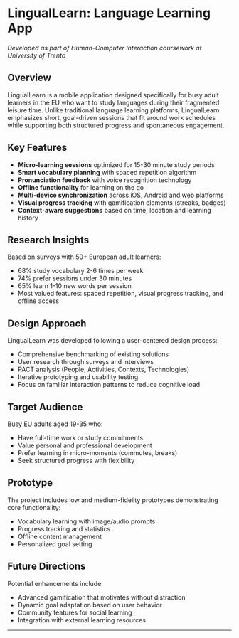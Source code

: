 # LingualLearn: Language Learning App

*Developed as part of Human-Computer Interaction coursework at University of Trento*

## Overview

LingualLearn is a mobile application designed specifically for busy adult learners in the EU who want to study languages during their fragmented leisure time. Unlike traditional language learning platforms, LingualLearn emphasizes short, goal-driven sessions that fit around work schedules while supporting both structured progress and spontaneous engagement.

## Key Features

- **Micro-learning sessions** optimized for 15-30 minute study periods
- **Smart vocabulary planning** with spaced repetition algorithm
- **Pronunciation feedback** with voice recognition technology
- **Offline functionality** for learning on the go
- **Multi-device synchronization** across iOS, Android and web platforms
- **Visual progress tracking** with gamification elements (streaks, badges)
- **Context-aware suggestions** based on time, location and learning history

## Research Insights

Based on surveys with 50+ European adult learners:
- 68% study vocabulary 2-6 times per week
- 74% prefer sessions under 30 minutes
- 65% learn 1-10 new words per session
- Most valued features: spaced repetition, visual progress tracking, and offline access

## Design Approach

LingualLearn was developed following a user-centered design process:
- Comprehensive benchmarking of existing solutions
- User research through surveys and interviews
- PACT analysis (People, Activities, Contexts, Technologies)
- Iterative prototyping and usability testing
- Focus on familiar interaction patterns to reduce cognitive load

## Target Audience

Busy EU adults aged 19-35 who:
- Have full-time work or study commitments
- Value personal and professional development
- Prefer learning in micro-moments (commutes, breaks)
- Seek structured progress with flexibility

## Prototype

The project includes low and medium-fidelity prototypes demonstrating core functionality:
- Vocabulary learning with image/audio prompts
- Progress tracking and statistics
- Offline content management
- Personalized goal setting

## Future Directions

Potential enhancements include:
- Advanced gamification that motivates without distraction
- Dynamic goal adaptation based on user behavior
- Community features for social learning
- Integration with external learning resources

---
